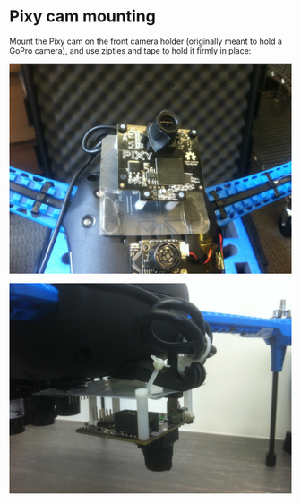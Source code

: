 # Pixy cam mounting

Mount the Pixy cam on the front camera holder (originally meant to
hold a GoPro camera), and use zipties and tape to hold it
firmly in place:

![Pixy cam mounting: bottom view](/images/pixy_bottom.JPG)

![Pixy cam mounting: side view](/images/pixy_front.JPG)


